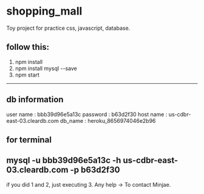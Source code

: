 # shopping_mall
Toy project for practice css, javascript, database.


## follow this:
1. npm install
2. npm install mysql --save
3. npm start



----------------------
## db information
user name : bbb39d96e5a13c
password : b63d2f30
host name : us-cdbr-east-03.cleardb.com
db_name : heroku_8656974046e2b96

## for terminal
mysql -u bbb39d96e5a13c -h us-cdbr-east-03.cleardb.com -p
b63d2f30
-----------------------
if you did 1 and 2, just executing 3.
Any help -> To contact Minjae.
